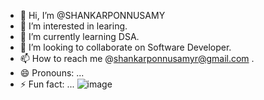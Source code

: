 - 👋 Hi, I’m @SHANKARPONNUSAMY
- 👀 I’m interested in learing.
- 🌱 I’m currently learning DSA.
- 💞️ I’m looking to collaborate on Software Developer.
- 📫 How to reach me @shankarponnusamyr@gmail.com .
- 😄 Pronouns: ...
- ⚡ Fun fact: ...
![image](https://github.com/user-attachments/assets/293270be-2762-406e-a79a-00ed608e32e3)
    
<!---
SHANKARPONNUSAMY/SHANKARPONNUSAMY is a ✨ special ✨ repository because its `README.md` (this file) appears on your GitHub profile.
You can click the Preview link to take a look at your changes.
--->
